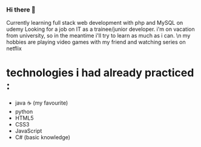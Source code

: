 ### Hi there 👋
Currently learning full stack web development with php and MySQL on udemy
Looking for a job on IT as a trainee/junior developer. 
i'm on vacation from university, so in the meantime i'll try to learn as much as i can. \n
my hobbies are playing video games with my friend and watching series on netflix
# technologies i had already practiced :
- java ☕ (my favourite)
- python 
- HTML5
- CSS3
- JavaScript
- C# (basic knowledge)

<!--
**agustinesco/agustinesco** is a ✨ _special_ ✨ repository because its `README.md` (this file) appears on your GitHub profile.

Here are some ideas to get you started:

- 🔭 I’m currently working on ...
- 🌱 I’m currently learning ...
- 👯 I’m looking to collaborate on ...
- 🤔 I’m looking for help with ...
- 💬 Ask me about ...
- 📫 How to reach me: ...
- 😄 Pronouns: ...
- ⚡ Fun fact: ...
-->
